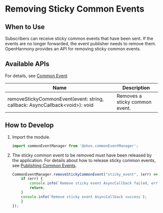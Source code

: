 # Removing Sticky Common Events


## When to Use

Subscribers can receive sticky common events that have been sent. If the events are no longer forwarded, the event publisher needs to remove them. OpenHarmony provides an API for removing sticky common events.

## Available APIs

For details, see [Common Event](../reference/apis/js-apis-commonEventManager.md)

| Name| Description|
| -------- | -------- |
| removeStickyCommonEvent(event: string, callback: AsyncCallback\<void>): void | Removes a sticky common event.|


## How to Develop

1. Import the module.
   
   ```ts
   import commonEventManager from '@ohos.commonEventManager';
   ```

2. The sticky common event to be removed must have been released by the application. For details about how to release sticky common events, see [Publishing Common Events](common-event-publish.md).

   ```ts
   CommonEventManager.removeStickyCommonEvent("sticky_event", (err) => { // sticky_event indicates the name of the sticky common event to remove.
       if (err) {
           console.info(`Remove sticky event AsyncCallback failed, errCode: ${err.code}, errMes: ${err.message}`);
           return;
       }
       console.info(`Remove sticky event AsyncCallback success`);
       }
   });
   ```
